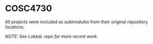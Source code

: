 # COSC4730

All projects were included as submodules from their original repository locations.

*NOTE: See LokkaL repo for more recent work.*
